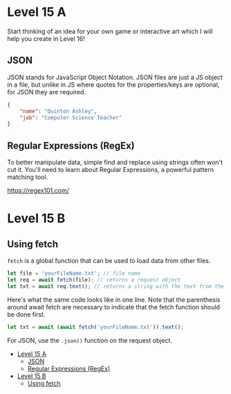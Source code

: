 # Level 15 A

Start thinking of an idea for your own game or interactive art which I will help you create in Level 16!

## JSON

JSON stands for JavaScript Object Notation. JSON files are just a JS object in a file, but unlike in JS where quotes for the properties/keys are optional, for JSON they are required.

```json
{
	"name": "Quinton Ashley",
	"job": "Computer Science Teacher"
}
```

## Regular Expressions (RegEx)

To better manipulate data, simple find and replace using strings often won't cut it. You'll need to learn about Regular Expressions, a powerful pattern matching tool.

https://regex101.com/

# Level 15 B

## Using fetch

`fetch` is a global function that can be used to load data from other files.

```js
let file = 'yourFileName.txt'; // file name
let req = await fetch(file); // returns a request object
let txt = await req.text(); // returns a string with the text from the file
```

Here's what the same code looks like in one line. Note that the parenthesis around await fetch are necessary to indicate that the fetch function should be done first.

```js
let txt = await (await fetch('yourFileName.txt')).text();
```

For JSON, use the `.json()` function on the request object.

- [Level 15 A](#level-15-a)
  - [JSON](#json)
  - [Regular Expressions (RegEx)](#regular-expressions-regex)
- [Level 15 B](#level-15-b)
  - [Using fetch](#using-fetch)
